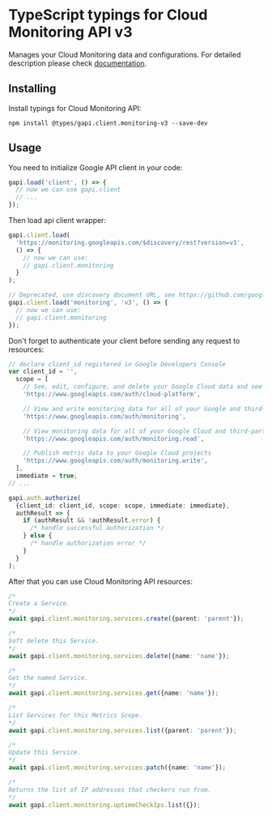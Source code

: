 # TypeScript typings for Cloud Monitoring API v3

Manages your Cloud Monitoring data and configurations.
For detailed description please check [documentation](https://cloud.google.com/monitoring/api/).

## Installing

Install typings for Cloud Monitoring API:

```
npm install @types/gapi.client.monitoring-v3 --save-dev
```

## Usage

You need to initialize Google API client in your code:

```typescript
gapi.load('client', () => {
  // now we can use gapi.client
  // ...
});
```

Then load api client wrapper:

```typescript
gapi.client.load(
  'https://monitoring.googleapis.com/$discovery/rest?version=v3',
  () => {
    // now we can use:
    // gapi.client.monitoring
  }
);
```

```typescript
// Deprecated, use discovery document URL, see https://github.com/google/google-api-javascript-client/blob/master/docs/reference.md#----gapiclientloadname----version----callback--
gapi.client.load('monitoring', 'v3', () => {
  // now we can use:
  // gapi.client.monitoring
});
```

Don't forget to authenticate your client before sending any request to resources:

```typescript
// declare client_id registered in Google Developers Console
var client_id = '',
  scope = [
    // See, edit, configure, and delete your Google Cloud data and see the email address for your Google Account.
    'https://www.googleapis.com/auth/cloud-platform',

    // View and write monitoring data for all of your Google and third-party Cloud and API projects
    'https://www.googleapis.com/auth/monitoring',

    // View monitoring data for all of your Google Cloud and third-party projects
    'https://www.googleapis.com/auth/monitoring.read',

    // Publish metric data to your Google Cloud projects
    'https://www.googleapis.com/auth/monitoring.write',
  ],
  immediate = true;
// ...

gapi.auth.authorize(
  {client_id: client_id, scope: scope, immediate: immediate},
  authResult => {
    if (authResult && !authResult.error) {
      /* handle successful authorization */
    } else {
      /* handle authorization error */
    }
  }
);
```

After that you can use Cloud Monitoring API resources: <!-- TODO: make this work for multiple namespaces -->

```typescript
/*
Create a Service.
*/
await gapi.client.monitoring.services.create({parent: 'parent'});

/*
Soft delete this Service.
*/
await gapi.client.monitoring.services.delete({name: 'name'});

/*
Get the named Service.
*/
await gapi.client.monitoring.services.get({name: 'name'});

/*
List Services for this Metrics Scope.
*/
await gapi.client.monitoring.services.list({parent: 'parent'});

/*
Update this Service.
*/
await gapi.client.monitoring.services.patch({name: 'name'});

/*
Returns the list of IP addresses that checkers run from.
*/
await gapi.client.monitoring.uptimeCheckIps.list({});
```
